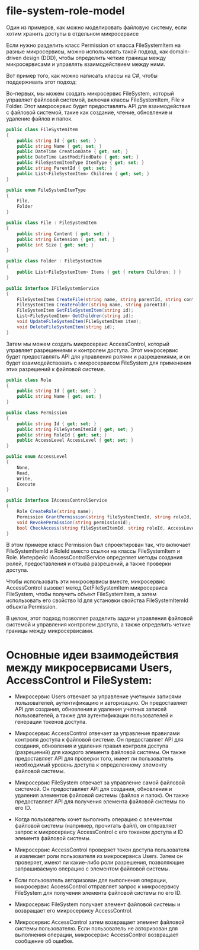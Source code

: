 # file-system-role-model
Один из примеров, как можно моделировать файловую систему, если хотим хранить доступы в отдельном микросервисе

Если нужно разделить класс Permission от класса FileSystemItem на разные микросервисы, можно использовать такой подход, как domain-driven design (DDD), чтобы определить четкие границы между микросервисами и управлять взаимодействием между ними.

Вот пример того, как можно написать классы на C#, чтобы поддерживать этот подход:

Во-первых, мы можем создать микросервис FileSystem, который управляет файловой системой, включая классы FileSystemItem, File и Folder. Этот микросервис будет предоставлять API для взаимодействия с файловой системой, такие как создание, чтение, обновление и удаление файлов и папок.

``` c#
public class FileSystemItem
{
    public string Id { get; set; }
    public string Name { get; set; }
    public DateTime CreationDate { get; set; }
    public DateTime LastModifiedDate { get; set; }
    public FileSystemItemType ItemType { get; set; }
    public string ParentId { get; set; }
    public List<FileSystemItem> Children { get; set; }
}

public enum FileSystemItemType
{
    File,
    Folder
}

public class File : FileSystemItem
{
    public string Content { get; set; }
    public string Extension { get; set; }
    public int Size { get; set; }
}

public class Folder : FileSystemItem
{
    public List<FileSystemItem> Items { get { return Children; } }
}

public interface IFileSystemService
{
    FileSystemItem CreateFile(string name, string parentId, string content);
    FileSystemItem CreateFolder(string name, string parentId);
    FileSystemItem GetFileSystemItem(string id);
    List<FileSystemItem> GetChildren(string id);
    void UpdateFileSystemItem(FileSystemItem item);
    void DeleteFileSystemItem(string id);
}
```

Затем мы можем создать микросервис AccessControl, который управляет разрешениями и контролем доступа. Этот микросервис будет предоставлять API для управления ролями и разрешениями, и он будет взаимодействовать с микросервисом FileSystem для применения этих разрешений к файловой системе.

``` c#
public class Role
{
    public string Id { get; set; }
    public string Name { get; set; }
}

public class Permission
{
    public string Id { get; set; }
    public string FileSystemItemId { get; set; }
    public string RoleId { get; set; }
    public AccessLevel AccessLevel { get; set; }
}

public enum AccessLevel
{
    None,
    Read,
    Write,
    Execute
}

public interface IAccessControlService
{
    Role CreateRole(string name);
    Permission GrantPermission(string fileSystemItemId, string roleId, AccessLevel accessLevel);
    void RevokePermission(string permissionId);
    bool CheckAccess(string fileSystemItemId, string roleId, AccessLevel accessLevel);
}
```

В этом примере класс Permission был спроектирован так, что включает FileSystemItemId и RoleId вместо ссылки на классы FileSystemItem и Role. Интерфейс IAccessControlService определяет методы создания ролей, предоставления и отзыва разрешений, а также проверки доступа.

Чтобы использовать эти микросервисы вместе, микросервис AccessControl вызовет метод GetFileSystemItem микросервиса FileSystem, чтобы получить объект FileSystemItem, а затем использовать его свойство Id для установки свойства FileSystemItemId объекта Permission.

В целом, этот подход позволяет разделить задачи управления файловой системой и управления контролем доступа, а также определить четкие границы между микросервисами.

# Основные идеи взаимодействия между микросервисами Users, AccessControl и FileSystem:

* Микросервис Users отвечает за управление учетными записями пользователей, аутентификацию и авторизацию. Он предоставляет API для создания, обновления и удаления учетных записей пользователей, а также для аутентификации пользователей и генерации токенов доступа.

* Микросервис AccessControl отвечает за управление правилами контроля доступа к файловой системе. Он предоставляет API для создания, обновления и удаления правил контроля доступа (разрешений) для каждого элемента файловой системы. Он также предоставляет API для проверки того, имеет ли пользователь необходимый уровень доступа к определенному элементу файловой системы.

* Микросервис FileSystem отвечает за управление самой файловой системой. Он предоставляет API для создания, обновления и удаления элементов файловой системы (файлов и папок). Он также предоставляет API для получения элемента файловой системы по его ID.

* Когда пользователь хочет выполнить операцию с элементом файловой системы (например, прочитать файл), он отправляет запрос к микросервису AccessControl с его токеном доступа и ID элемента файловой системы.

* Микросервис AccessControl проверяет токен доступа пользователя и извлекает роли пользователя из микросервиса Users. Затем он проверяет, имеют ли какие-либо роли разрешения, позволяющие запрашиваемую операцию с элементом файловой системы.

* Если пользователь авторизован для выполнения операции, микросервис AccessControl отправляет запрос к микросервису FileSystem для получения элемента файловой системы по его ID.

* Микросервис FileSystem получает элемент файловой системы и возвращает его микросервису AccessControl.

* Микросервис AccessControl затем возвращает элемент файловой системы пользователю. Если пользователь не авторизован для выполнения операции, микросервис AccessControl возвращает сообщение об ошибке.
